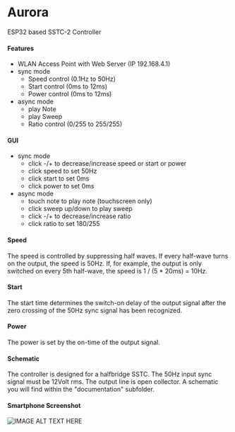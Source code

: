 # Aurora
ESP32 based SSTC-2 Controller
#### Features
* WLAN Access Point with Web Server (IP 192.168.4.1)
* sync mode
  * Speed control (0.1Hz to 50Hz)
  * Start control (0ms to 12ms)
  * Power control (0ms to 12ms)
* async mode
  * play Note
  * play Sweep
  * Ratio control (0/255 to 255/255)

#### GUI
* sync mode
  * click -/+ to decrease/increase speed or start or power
  * click speed to set 50Hz
  * click start to set 0ms
  * click power to set 0ms
* async mode
  * touch note to play note (touchscreen only)
  * click sweep up/down to play sweep
  * click -/+ to decrease/increase ratio
  * click ratio to set 180/255

#### Speed
The speed is controlled by suppressing half waves. If every half-wave turns on the output, the speed is 50Hz. If, for example, the output is only switched on every 5th half-wave, the speed is 1 / (5 * 20ms) = 10Hz.
#### Start
The start time determines the switch-on delay of the output signal after the zero crossing of the 50Hz sync signal has been recognized.
#### Power
The power is set by the on-time of the output signal.
#### Schematic
The controller is designed for a halfbridge SSTC. The 50Hz input sync signal must be 12Volt rms. The output line is open collector. A schematic you will find within the "documentation" subfolder.
#### Smartphone Screenshot
![IMAGE ALT TEXT HERE](https://www.dorstel.de/github/Aurora_v1.1.png)
